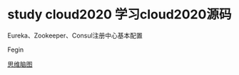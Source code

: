 #  study cloud2020  学习cloud2020源码
 
Eureka、Zookeeper、Consul注册中心基本配置

Fegin

<a href="https://www.processon.com/view/link/5e6b6342e4b0e3993b62db71#map">思维脑图</a>
